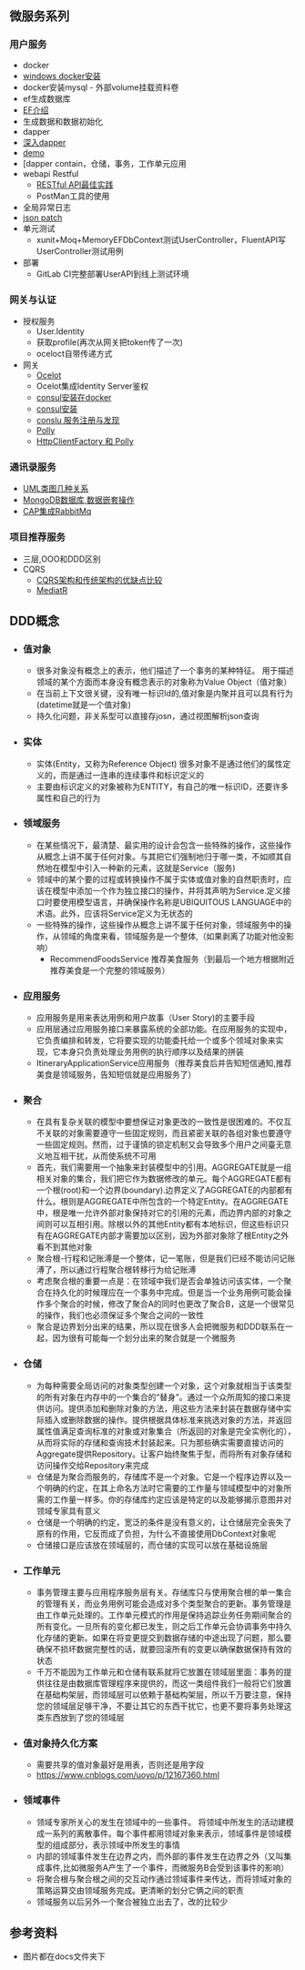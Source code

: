 ## 微服务系列
### 用户服务
-  docker
  -  [windows docker安装](https://www.runoob.com/docker/windows-docker-install.html)
  -  docker安装mysql
    -  外部volume挂载资料卷
-  ef生成数据库
  -  [EF介绍](https://docs.microsoft.com/zh-cn/ef/core/managing-schemas/migrations/?tabs=dotnet-core-cli)
  -  生成数据和数据初始化
-  dapper
  -  [深入dapper](https://www.cnblogs.com/ITWeiHan/p/11614704.html)
  -  [demo](https://github.com/jacklmjie/aspnetcoreboilerplate/tree/master/demo/DemoDapper)
  -  [dapper contain，仓储，事务，工作单元应用
- webapi Restful
  - [RESTful API最佳实践](http://www.ruanyifeng.com/blog/2018/10/restful-api-best-practices.html)
  - PostMan工具的使用
- 全局异常日志
- [json patch](http://jsonpatch.com/)
- 单元测试
  - xunit+Moq+MemoryEFDbContext测试UserController，FluentAPI写UserController测试用例
- 部署
  - GitLab CI完整部署UserAPI到线上测试环境
### 网关与认证
- 授权服务
  - User.Identity
  - 获取profile(再次从网关把token传了一次)
  - oceloct自带传递方式
- 网关
  -  [Ocelot](http://www.jessetalk.cn/2018/03/19/net-core-apigateway-ocelot-docs/)
  -  Ocelot集成Identity Server鉴权
  -  [consul安装在docker](https://www.cnblogs.com/PearlRan/p/11225953.html)
  -  [consul安装](https://learn.hashicorp.com/consul/getting-started/agent)
  -  [conslu 服务注册与发现](http://michaco.net/blog/ServiceDiscoveryAndHealthChecksInAspNetCoreWithConsul)
  -  [Polly](http://www.jessetalk.cn/2018/03/25/asp-vnext-polly-docs/)
  -  [HttpClientFactory 和 Polly](https://docs.microsoft.com/zh-cn/dotnet/architecture/microservices/implement-resilient-applications/implement-http-call-retries-exponential-backoff-polly)
### 通讯录服务
 - [UML类图几种关系](https://blog.csdn.net/tianhai110/article/details/6339565)
 - [MongoDB数据库,数据嵌套操作](https://docs.microsoft.com/zh-cn/aspnet/core/tutorials/first-mongo-app?view=aspnetcore-3.1&tabs=visual-studio)
 - [CAP集成RabbitMq](https://github.com/dotnetcore/CAP)
### 项目推荐服务
  - 三层,OOO和DDD区别
  - CQRS
    - [CQRS架构和传统架构的优缺点比较](http://www.techweb.com.cn/network/system/2017-07-07/2553563.shtml)
    - [MediatR](https://www.cnblogs.com/sheng-jie/p/10280336.html)

## DDD概念
- ### 值对象
  - 很多对象没有概念上的表示，他们描述了一个事务的某种特征。 用于描述领域的某个方面而本身没有概念表示的对象称为Value Object（值对象）
  - 在当前上下文很关键，没有唯一标识Id的,值对象是内聚并且可以具有行为(datetime就是一个值对象)  
  - 持久化问题，非关系型可以直接存josn，通过视图解析json查询
- ### 实体
  - 实体(Entity，又称为Reference Object) 很多对象不是通过他们的属性定义的，而是通过一连串的连续事件和标识定义的
  - 主要由标识定义的对象被称为ENTITY，有自己的唯一标识ID，还要许多属性和自己的行为
- ### 领域服务
  - 在某些情况下，最清楚、最实用的设计会包含一些特殊的操作，这些操作从概念上讲不属于任何对象。与其把它们强制地归于哪一类，不如顺其自然地在模型中引入一种新的元素，这就是Service（服务)
  - 领域中的某个要的过程或转换操作不属于实体或值对象的自然职责时，应该在模型中添加一个作为独立接口的操作，并将其声明为Service.定义接口时要使用模型语言，并确保操作名称是UBIQUITOUS LANGUAGE中的术语。此外，应该将Service定义为无状态的
  - 一些特殊的操作，这些操作从概念上讲不属于任何对象，领域服务中的操作，从领域的角度来看，领域服务是一个整体,（如果剥离了功能对他没影响）
	- RecommendFoodsService 推荐美食服务（到最后一个地方根据附近推荐美食是一个完整的领域服务）
- ### 应用服务
  - 应用服务是用来表达用例和用户故事（User Story)的主要手段
  - 应用层通过应用服务接口来暴露系统的全部功能。在应用服务的实现中，它负责编排和转发，它将要实现的功能委托给一个或多个领域对象来实现，它本身只负责处理业务用例的执行顺序以及结果的拼装
  - ItineraryApplicationService应用服务（推荐美食后并告知短信通知,推荐美食是领域服务，告知短信就是应用服务了）
- ### 聚合
  - 在具有复杂关联的模型中要想保证对象更改的一致性是很困难的。不仅互不关联的对象需要遵守一些固定规则，而且紧密关联的各组对象也要遵守一些固定规则。然而，过于谨慎的锁定机制又会导致多个用户之间臺无意义地互相干扰，从而使系统不可用
  - 首先，我们需要用一个抽象来封装模型中的引用。AGGREGATE就是一组相关对象的集合，我们把它作为数据修改的单元。每个AGGREGATE都有一个根(root)和一个边界(boundary).边界定义了AGGREGATE的内部都有什么。根则是AGGREGATE中所包含的一个特定Entity。在AGGREGATE中，根是唯一允许外部对象保持对它的引用的元素，而边界内部的对象之间则可以互相引用。除根以外的其他Entity都有本地标识，但这些标识只有在AGGREGATE内部才需要加以区别，因为外部对象除了根Entity之外看不到其他对象
  - 聚合根-行程和记账溥是一个整体，记一笔账，但是我们已经不能访问记账溥了，所以通过行程聚合根转移行为给记账溥
  - 考虑聚合根的重要一点是：在领域中我们是否会单独访问该实体，一个聚合在持久化的时候理应在一个事务中完成。但是当一个业务用例可能会操作多个聚合的时候，修改了聚合A的同时也更改了聚合B，这是一个很常见的操作，我们也必须保证多个聚合之间的一致性
  - 聚合是边界划分出来的结果，所以现在很多人会把微服务和DDD联系在一起，因为很有可能每一个划分出来的聚合就是一个微服务
- ### 仓储
  - 为每种需要全局访问的对象类型创建一个对象，这个对象就相当于该类型的所有对象在内存中的一个集合的“替身”。通过一个众所周知的接口来提供访问。提供添加和删除对象的方法，用这些方法来封装在数据存储中实际插入或删除数据的操作。提供根据具体标准来挑选对象的方法，并返回属性值满足查询标准的对象或对象集合（所返回的对象是完全实例化的），从而将实际的存储和查询技术封装起来。只为那些确实需要直接访问的Aggregate提供Repository。让客户始终聚焦于型，而将所有对象存储和访问操作交给Repository来完成
  - 仓储是为聚合而服务的，存储库不是一个对象。它是一个程序边界以及一个明确的约定，在其上命名方法时它需要的工作量与领域模型中的对象所需的工作量一样多。你的存储库约定应该是特定的以及能够揭示意图并对领域专家具有意义
  - 仓储是一个明确的约定，宽泛的条件是没有意义的，让仓储层完全丧失了原有的作用，它反而成了负担，为什么不直接使用DbContext对象呢
  - 仓储接口是应该放在领域层的，而仓储的实现可以放在基础设施层
- ### 工作单元
	- 事务管理主要与应用程序服务层有关。存储库只与使用聚合根的单一集合的管理有关，而业务用例可能会造成对多个类型聚合的更新。事务管理是由工作单元处理的。工作单元模式的作用是保持追踪业务任务期间聚合的所有变化。一旦所有的变化都已发生，则之后工作单元会协调事务中持久化存储的更新。如果在将变更提交到数据存储的中途出现了问题，那么要确保不损坏数据完整性的话，就要回滚所有的变更以确保数据保持有效的状态
	- 千万不能因为工作单元和仓储有联系就将它放置在领域层里面：事务的提供往往是由数据库管理程序来提供的，而这一类组件我们一般将它们放置在基础构架层，而领域层可以依赖于基础构架层，所以千万要注意，保持您的领域层足够干净，不要让其它的东西干扰它，也更不要将事务处理这类东西放到了您的领域层 

- ### 值对象持久化方案
	- 需要共享的值对象最好是用表，否则还是用字段
	- https://www.cnblogs.com/uoyo/p/12167360.html

- ### 领域事件
  - 领域专家所关心的发生在领域中的一些事件。 将领域中所发生的活动建模成一系列的离散事件。每个事件都用领域对象来表示，领域事件是领域模型的组成部分，表示领域中所发生的事情		
  - 内部的领域事件发生在边界之内，而外部的事件发生在边界之外（又叫集成事件,比如微服务A产生了一个事件，而微服务B会受到该事件的影响）
  - 将聚合根与聚合根之间的交互动作通过领域事件来传达，而将领域对象的策略运算交由领域服务完成。更清晰的划分它俩之间的职责
  - 领域服务以后另外一个聚合被独立出去了，改的比较少

## 参考资料  
- 图片都在docs文件夹下
